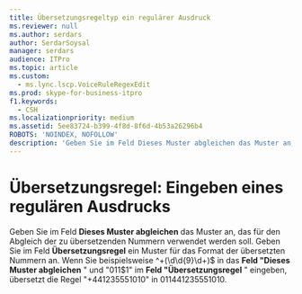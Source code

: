 ```yaml
---
title: Übersetzungsregeltyp ein regulärer Ausdruck
ms.reviewer: null
ms.author: serdars
author: SerdarSoysal
manager: serdars
audience: ITPro
ms.topic: article
ms.custom:
  - ms.lync.lscp.VoiceRuleRegexEdit
ms.prod: skype-for-business-itpro
f1.keywords:
  - CSH
ms.localizationpriority: medium
ms.assetid: 5ee83724-b399-4f8d-8f6d-4b53a26296b4
ROBOTS: 'NOINDEX, NOFOLLOW'
description: 'Geben Sie im Feld Dieses Muster abgleichen das Muster an, das für den Abgleich der zu übersetzenden Nummern verwendet werden soll. Geben Sie im Feld Übersetzungsregel ein Muster für das Format der übersetzten Nummern an. '
---
```


# <a name="translation-rule-type-a-regular-expression"></a>Übersetzungsregel: Eingeben eines regulären Ausdrucks
 
Geben Sie im Feld **Dieses Muster abgleichen** das Muster an, das für den Abgleich der zu übersetzenden Nummern verwendet werden soll. Geben Sie im Feld **Übersetzungsregel** ein Muster für das Format der übersetzten Nummern an. Wenn Sie beispielsweise ^\+(\d\d{9}\d+)$ in das **Feld "Dieses Muster abgleichen** " und "011$1" im **Feld "Übersetzungsregel** " eingeben, übersetzt die Regel "+441235551010" in 011441235551010. 
  
 
  

